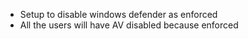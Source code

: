- Setup to disable windows defender as enforced
- All the users will have AV disabled because enforced